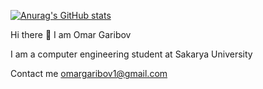 [![Anurag's GitHub stats](https://github-readme-stats.vercel.app/api?username=jackdow-ek)](https://github.com/anuraghazra/github-readme-stats)

Hi there 👋 I am Omar Garibov

I am a computer engineering student at Sakarya University

Contact me omargaribov1@gmail.com
